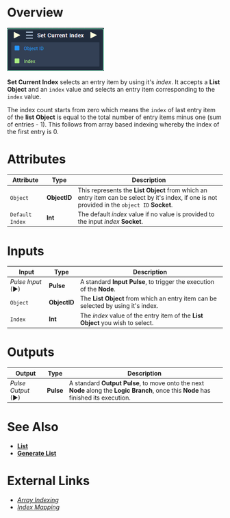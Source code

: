 # Overview

![The Set Current Index Node.](../../../.gitbook/assets/toolbox/incari/list/set-current-index.PNG)


**Set Current Index** selects an entry item by using it's *index*. It accepts a **List** **Object** and an `index` value and selects an entry item corresponding to the `index` value. 

The index count starts from zero which means the `index` of last entry item of the **list** **Object** is equal to the total number of entry items minus one (sum of entries - 1). This follows from array based indexing whereby the index of the first entry is 0.

# Attributes

|Attribute|Type|Description|
|---|---|---|
|`Object`|**ObjectID**|This represents the **List** **Object** from which an entry item can be select by it's index, if one is not provided in the `object ID` **Socket**.|
|`Default Index`|**Int**|The default *index* value if no value is provided to the input *index* **Socket**. |

# Inputs

|Input|Type|Description|
|---|---|---|
|*Pulse Input* (►)|**Pulse**|A standard **Input Pulse**, to trigger the execution of the **Node**.|
|`Object`|**ObjectID**|The **List** **Object** from which an entry item can be selected by using it's index.|
|`Index`|**Int**|The *index* value of the entry item of the **List** **Object** you wish to select. |

# Outputs

|Output|Type|Description|
|---|---|---|
|*Pulse Output* (►)|**Pulse**|A standard **Output Pulse**, to move onto the next **Node** along the **Logic Branch**, once this **Node** has finished its execution.|

# See Also
- [**List**](objects/scene-objects/list.md)
- [**Generate List**](generate-list.md)
 
# External Links
- [*Array Indexing*](https://en.wikipedia.org/wiki/Array_data_structure)
- [*Index Mapping*](https://en.wikipedia.org/wiki/Index_mapping)
